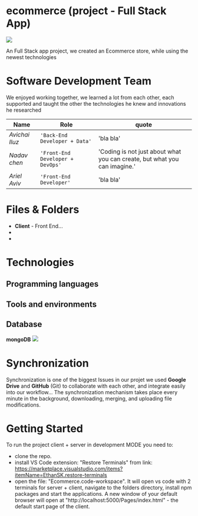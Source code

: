 # ecommerce (project - Full Stack App)

![](client/public/logo-addbg-preview.png)

An Full Stack app project, we created an Ecommerce store, while using the newest technologies

# Software Development Team

We enjoyed working together, we learned a lot from each other, each supported and taught the other the technologies he knew and innovations he researched

| Name           | Role                             | quote                                                                     |
| -------------- | -------------------------------- | ------------------------------------------------------------------------- |
| _Avichai Iluz_ | `'Back-End Developer + Data'`    | 'bla bla'                                                                 |
| _Nadav chen_   | `'Front-End Developer + DevOps'` | 'Coding is not just about what you can create, but what you can imagine.' |
| _Ariel Aviv_   | `'Front-End Developer'`          | 'bla bla'                                                                 |

# Files & Folders

- **Client** - Front End...
-
-

# Technologies

## Programming languages

## Tools and environments

## Database

**mongoDB**
![](https://www.pngall.com/wp-content/uploads/13/Mongodb-PNG-Image-HD.png)

# Synchronization

Synchronization is one of the biggest Issues in our projet we used **Google Drive** and **GitHub** (Git) to collaborate with each other, and integrate easily into our workflow... The synchronization mechanism takes place every minute in the background, downloading, merging, and uploading file modifications.

# Getting Started

To run the project client + server in development MODE you need to:
- clone the repo.
- install VS Code extension: "Restore Terminals" from link: https://marketplace.visualstudio.com/items?itemName=EthanSK.restore-terminals
- open the file: "Ecommerce.code-workspace". It will open vs code with 2 terminals for server + client, navigate to the folders directory, install npm packages and start the applications. A new window of your default browser will open at "http://localhost:5000/Pages/index.html" - the default start page of the client.
